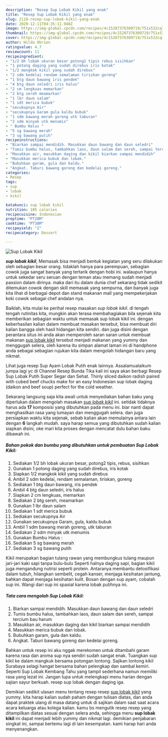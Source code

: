 ```yaml
---
description: "Resep Sup Lobak Kikil yang enak"
title: "Resep Sup Lobak Kikil yang enak"
slug: 2118-resep-sup-lobak-kikil-yang-enak
date: 2020-12-11T04:35:11.948Z
image: https://img-global.cpcdn.com/recipes/4c15207376309719/751x532cq70/sup-lobak-kikil-foto-resep-utama.jpg
thumbnail: https://img-global.cpcdn.com/recipes/4c15207376309719/751x532cq70/sup-lobak-kikil-foto-resep-utama.jpg
cover: https://img-global.cpcdn.com/recipes/4c15207376309719/751x532cq70/sup-lobak-kikil-foto-resep-utama.jpg
author: Hilda Obrien
ratingvalue: 4.7
reviewcount: 11
recipeingredient:
- "1/2 bh lobak ukuran besar potong2 tipis rebus sisihkan"
- "1 potong daging yang sudah direbus iris kotak"
- "1/2 mangkok kikil yang sudah direbus"
- "2 sdm kedelai rendam semalaman tiriskan goreng"
- "1 btg daun bawang iris pendek"
- "4 btg daun seledri iris halus"
- "2 cm lengkuas memarkan"
- "2 btg sereh meamarkan"
- "1 lbr daun salam"
- "1 sdt merica bubuk"
- "secukupnya Air"
- "secukupnya Garam gula kaldu bubuk"
- "1 sdm bawang merah goreng utk taburan"
- "2 sdm minyak utk menumis"
- " Bumbu Halus "
- "5 sg bawang merah"
- "3 sg bawang putih"
recipeinstructions:
- "Biarkan sampai mendidih. Masukkan daun bawang dan daun seledri"
- "Tumis bumbu halus, tambahkan laos, daun salam dan sereh, sampai tercium bau harum"
- "Masukkan air, masukkan daging dan kikil biarkan sampai mendidih"
- "Masukkan merica bubuk dan lobak."
- "Bubuhkan garam, gula dan kaldu."
- "Angkat. Taburi bawang goreng dan kedelai goreng."
categories:
- Resep
tags:
- sup
- lobak
- kikil

katakunci: sup lobak kikil 
nutrition: 105 calories
recipecuisine: Indonesian
preptime: "PT20M"
cooktime: "PT38M"
recipeyield: "2"
recipecategory: Dessert

---
```



![Sup Lobak Kikil](https://img-global.cpcdn.com/recipes/4c15207376309719/751x532cq70/sup-lobak-kikil-foto-resep-utama.jpg)

<b><i>sup lobak kikil</i></b>, Memasak bisa menjadi bentuk kegiatan yang seru dilakukan oleh sebagian besar orang. tidaklah hanya para perempuan, sebagian cowok juga sangat banyak yang tertarik dengan hobi ini. walaupun hanya untuk sekedar seru seruan dengan teman atau memang sudah menjadi passion dalam dirinya. maka dari itu dalam dunia chef sekarang tidak sedikit ditemukan cowok dengan skill memasak yang sempurna, dan banyak juga kita lihat di berbagai depot dan stand makanan mall yang mempekerjakan koki cowok sebagai chef andalan nya.

Baiklah, kita mulai ke perihal resep masakan <i>sup lobak kikil</i>. di tengah tengah rutinitas kita, mungkin akan terasa membahagiakan bila sejenak kita memberikan sebagian waktu untuk memasak sup lobak kikil ini. dengan keberhasilan kalian dalam membuat masakan tersebut, bisa membuat diri kalian bangga oleh hasil hidangan kita sendiri. dan juga disini dengan perantara situs ini anda akan memperoleh saran saran untuk membuat makanan <u>sup lobak kikil</u> tersebut menjadi makanan yang yummy dan menggugah selera, oleh karena itu simpan alamat laman ini di handphone anda sebagai sebagian rujukan kita dalam mengolah hidangan baru yang nikmat.

Lihat juga resep Sup Ayam Lobak Putih enak lainnya. Assalamualaikum jumpa lagi yc di Channel Resep Bunda Tika kali ini saya akan berbagi Resep Sup Lobak Putih Super Segar dan Sehat. Thinly sliced daikon radish paired with cubed beef chucks make for an easy Indonesian sup lobak daging (daikon and beef soup) perfect for the cold weather.


Sekarang langsung saja kita awali untuk menyediakan bahan baku yang diperlukan dalam mengolah masakan <u><i>sup lobak kikil</i></u> ini. setidak tidaknya harus ada <b>17</b> komposisi yang dibutuhkan pada menu ini. biar nanti dapat menghasilkan rasa yang lumayan dan menggugah selera. dan juga persiapkan waktu kita sejenak, sebab kalian akan memulainya antara lain dengan <b>6</b> langkah mudah. saya harap semua yang dibutuhkan sudah kalian siapkan disini, oke mari kita proses dengan mencatat dulu bahan baku dibawah ini.

<!--inarticleads1-->

##### Bahan pokok dan bumbu yang dibutuhkan untuk pembuatan Sup Lobak Kikil:

1. Sediakan 1/2 bh lobak ukuran besar, potong2 tipis, rebus, sisihkan
1. Gunakan 1 potong daging yang sudah direbus, iris kotak
1. Siapkan 1/2 mangkok kikil yang sudah direbus
1. Ambil 2 sdm kedelai, rendam semalaman, tiriskan, goreng
1. Sediakan 1 btg daun bawang, iris pendek
1. Ambil 4 btg daun seledri, iris halus
1. Siapkan 2 cm lengkuas, memarkan
1. Sediakan 2 btg sereh, meamarkan
1. Gunakan 1 lbr daun salam
1. Sediakan 1 sdt merica bubuk
1. Sediakan secukupnya Air
1. Gunakan secukupnya Garam, gula, kaldu bubuk
1. Ambil 1 sdm bawang merah goreng, utk taburan
1. Sediakan 2 sdm minyak utk menumis
1. Gunakan  Bumbu Halus :
1. Sediakan 5 sg bawang merah
1. Sediakan 3 sg bawang putih


Kikil merupakan bagian tulang rawan yang membungkus tulang maupun jari-jari kaki sapi tanpa bulu-bulu Seperti halnya daging sapi, bagian kikil juga mengandung nutrisi seperti protein. Antaranya membantu detosifikasi dalam tubuh, hilangkan sembelit, cegah kanser, menjaga kesihatan jantung, bahkan dapat menjaga kesihatan kulit. Bosan dengan sup ayam, cobalah sup ini. Wangi dari sup ini spasial karena lobak putihnya ini. 

<!--inarticleads2-->

##### Tata cara mengolah Sup Lobak Kikil:

1. Biarkan sampai mendidih. Masukkan daun bawang dan daun seledri
1. Tumis bumbu halus, tambahkan laos, daun salam dan sereh, sampai tercium bau harum
1. Masukkan air, masukkan daging dan kikil biarkan sampai mendidih
1. Masukkan merica bubuk dan lobak.
1. Bubuhkan garam, gula dan kaldu.
1. Angkat. Taburi bawang goreng dan kedelai goreng.


Bahkan untuk resep ini aku nggak merekomen untuk ditambahi garam karena rasa dan aroma sup nya sendiri sudah sangat enak. Tuangkan sup kikil ke dalam mangkuk bersama potongan lontong. Sajikan lontong kikil Surabaya selagi hangat bersama bahan pelengkap dan sambal kemiri. Seperti Sup Lobak Kembang Tahu yang tampil sederhana namun memiliki rasa yang lezat ini. Jangan lupa untuk melengkapi menu harian dengan sajian sayur berkuah. resep sup lobak dengan daging iga. 

Demikian sedikit ulasan menu tentang resep resep <u>sup lobak kikil</u> yang yummy. kita harap kalian sudah paham dengan tulisan diatas, dan anda dapat praktek ulang di masa datang untuk di sajikan dalam saat saat acara acara keluarga atau kolega kalian. kamu bs mengulik resep resep yang ditampilkan diatas sesuai dengan selera anda, sehingga menu <b>sup lobak kikil</b> ini dapat menjadi lebih yummy dan nikmat lagi. demikian penjabaran singkat ini, sampai bertemu lagi di lain kesempatan. kami harap hari anda menyenangkan.
